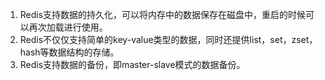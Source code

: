 1. Redis支持数据的持久化，可以将内存中的数据保存在磁盘中，重启的时候可以再次加载进行使用。 
2. Redis不仅仅支持简单的key-value类型的数据，同时还提供list，set，zset，hash等数据结构的存储。 
3. Redis支持数据的备份，即master-slave模式的数据备份。